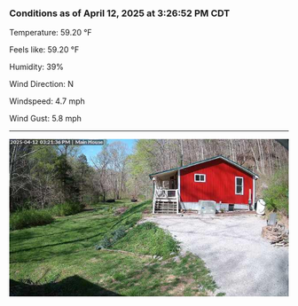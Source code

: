 ### Conditions as of April 12, 2025 at 3:26:52 PM CDT 

Temperature: 59.20 &deg;F

Feels like: 59.20 &deg;F

Humidity: 39%

Wind Direction: N

Windspeed: 4.7 mph

Wind Gust: 5.8 mph

---

<img src="./images/latest.jpeg"/>


